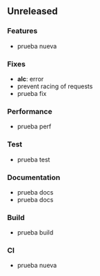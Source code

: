 ## Unreleased

### Features

- prueba nueva

### Fixes

- **alc**: error
- prevent racing of requests
- prueba fix

### Performance

- prueba perf

### Test

- prueba test

### Documentation

- prueba docs
- prueba docs

### Build

- prueba build

### CI

- prueba nueva
